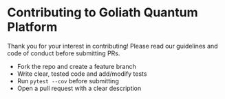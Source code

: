 # Contributing to Goliath Quantum Platform

Thank you for your interest in contributing! Please read our guidelines and code of conduct before submitting PRs.

- Fork the repo and create a feature branch
- Write clear, tested code and add/modify tests
- Run `pytest --cov` before submitting
- Open a pull request with a clear description
